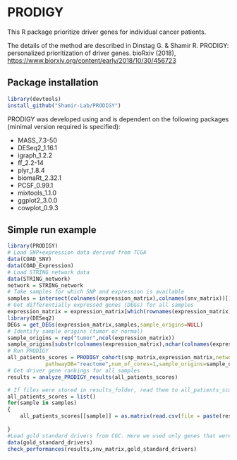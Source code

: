 
# PRODIGY
This R package prioritize driver genes for individual cancer patients.

The details of the method are described in
Dinstag G. & Shamir R. PRODIGY: personalized prioritization of driver genes. bioRxiv (2018), 
https://www.biorxiv.org/content/early/2018/10/30/456723

## Package installation
```r
library(devtools)
install_github("Shamir-Lab/PRODIGY")
```

PRODIGY was developed using and is dependent on the following packages (minimal version required is specified):

- MASS_7.3-50
- DESeq2_1.16.1
- igraph_1.2.2
- ff_2.2-14
- plyr_1.8.4
- biomaRt_2.32.1
- PCSF_0.99.1
- mixtools_1.1.0
- ggplot2_3.0.0
- cowplot_0.9.3

## Simple run example
```r
library(PRODIGY)
# Load SNP+expression data derived from TCGA
data(COAD_SNV)
data(COAD_Expression)
# Load STRING network data 
data(STRING_network)
network = STRING_network
# Take samples for which SNP and expression is available 
samples = intersect(colnames(expression_matrix),colnames(snv_matrix))[1:5]
# Get differentially expressed genes (DEGs) for all samples
expression_matrix = expression_matrix[which(rownames(expression_matrix) %in% unique(c(network[,1],network[,2]))),]
library(DESeq2)
DEGs = get_DEGs(expression_matrix,samples,sample_origins=NULL)
# Identify sample origins (tumor or normal)
sample_origins = rep("tumor",ncol(expression_matrix))
sample_origins[substr(colnames(expression_matrix),nchar(colnames(expression_matrix)[1])-1,nchar(colnames(expression_matrix)[1]))=="11"] = "normal"	
# Run PRODIGY
all_patients_scores = PRODIGY_cohort(snp_matrix,expression_matrix,network=network,samples=samples,DEGs=DEGs,alpha=0.05,
			pathwayDB="reactome",num_of_cores=1,sample_origins=sample_origins,write_results = F, results_folder = "./")
# Get driver gene rankings for all samples 
results = analyze_PRODIGY_results(all_patients_scores) 

# If files were stored in results_folder, read them to all_patients_scores first
all_patients_scores = list()
for(sample in samples)
{
	all_patients_scores[[sample]] = as.matrix(read.csv(file = paste(results_folder,sample,"_influence_scores.txt",sep=""),sep="\t",header=T,row.names=1))
	
}
#Load gold standard drivers from CGC. Here we used only genes that were annotated with a driver SNP by CGC.
data(gold_standard_drivers)
check_performances(results,snv_matrix,gold_standard_drivers)
```
